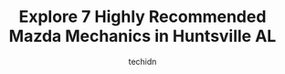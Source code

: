 ---
layout: ampstory
image: https://images.unsplash.com/photo-1533416784636-2b0ccfea6b97?ixlib=rb-4.0.3&ixid=MnwxMjA3fDB8MHxwaG90by1wYWdlfHx8fGVufDB8fHx8&auto=format&fit=crop&w=640&h=853&q=80
author: techidn
featured: false
description: Discover the 7 best Mazda Mechanic in Huntsville AL, USA and ensure your vehicle receives the highest quality of care. These trusted professionals are known for their skill, knowledge, and d
title: Explore 7 Highly Recommended Mazda Mechanics in Huntsville AL
cover:
   title: Explore 7 Highly Recommended Mazda Mechanics in Huntsville AL
   subtitle: Rickpate
   background: https://images.unsplash.com/photo-1533416784636-2b0ccfea6b97?ixlib=rb-4.0.3&ixid=MnwxMjA3fDB8MHxwaG90by1wYWdlfHx8fGVufDB8fHx8&auto=format&fit=crop&w=640&h=853&q=80

pages: 
 - layout: thirds
   top: <h1>#1 A & T Automotive Services</h1>
   bottom: "<p>I had my transmission replaced on my 2018 Ford Explorer this month December 2022. The following is what I look for in a mechanic - Honesty and integrity, professional comp</p>"
   background: https://www.knot35.com/toplist/wp-content/uploads/2023/06/best-mazda-mechanic-1-in-huntsville-al-1685832577.jpeg
   backgroundblur: true
 - layout: thirds
   top: <h1>#2 Shottenkirk Honda Service Center</h1>
   bottom: "<p>2200 Bob Wallace Ave SW, Huntsville, AL 35805, United States</p>"
   background: https://www.knot35.com/toplist/wp-content/uploads/2023/06/best-mazda-mechanic-2-in-huntsville-al-1685832578.jpeg
   cta:
      link: https://www.knot35.com/toplist/explore-7-highly-recommended-mazda-mechanics-in-huntsville-al/
      text: Explore 7 Highly Recommended Mazda Mechanics in Huntsville AL
 - layout: thirds
   top: <h1>#3 Pro Auto</h1>
   bottom: "<p>5078 Meridian St N, Huntsville, AL 35810, United States</p>"
   background: https://www.knot35.com/toplist/wp-content/uploads/2023/06/best-mazda-mechanic-3-in-huntsville-al-1685832578.jpeg
   cta:
      link: https://www.knot35.com/toplist/explore-7-highly-recommended-mazda-mechanics-in-huntsville-al/
      text: Explore 7 Highly Recommended Mazda Mechanics in Huntsville AL
 - layout: thirds
   top: <h1>#4 Harding Auto Repair</h1>
   bottom: "<p>145 Jim Harding Way, Huntsville, AL 35806, United States</p>"
   background: https://images.unsplash.com/photo-1615749413727-825b59a857b5?ixlib=rb-4.0.3&ixid=MnwxMjA3fDB8MHxwaG90by1wYWdlfHx8fGVufDB8fHx8&auto=format&fit=crop&w=640&h=853&q=80
   cta:
      link: https://www.knot35.com/toplist/explore-7-highly-recommended-mazda-mechanics-in-huntsville-al/
      text: Explore 7 Highly Recommended Mazda Mechanics in Huntsville AL
 - layout: thirds
   top: <h1>#5 Prestige Automotive</h1>
   bottom: "<p>2221 Memorial Pkwy SW, Huntsville, AL 35801, United States</p>"
   background: https://images.unsplash.com/photo-1552083974-186346191183?ixlib=rb-4.0.3&ixid=MnwxMjA3fDB8MHxwaG90by1wYWdlfHx8fGVufDB8fHx8&auto=format&fit=crop&w=640&h=853&q=80
   cta:
      link: https://www.knot35.com/toplist/explore-7-highly-recommended-mazda-mechanics-in-huntsville-al/
      text: Explore 7 Highly Recommended Mazda Mechanics in Huntsville AL
 - layout: thirds
   top: <h1>#6 DIEHL AUTOMOTIVE</h1>
   bottom: "<p>3300 6th Ave SW, Huntsville, AL 35805, United States</p>"
   background: https://images.unsplash.com/photo-1599422314077-f4dfdaa4cd09?ixlib=rb-4.0.3&ixid=MnwxMjA3fDB8MHxwaG90by1wYWdlfHx8fGVufDB8fHx8&auto=format&fit=crop&w=640&h=853&q=80
   cta:
      link: https://www.knot35.com/toplist/explore-7-highly-recommended-mazda-mechanics-in-huntsville-al/
      text: Explore 7 Highly Recommended Mazda Mechanics in Huntsville AL
 - layout: thirds
   top: <h1>#7 Eddie Posey Garage</h1>
   bottom: "<p>2494 Washington St NW, Huntsville, AL 35811, United States</p>"
   background: https://images.unsplash.com/photo-1591393223703-56fe1347ac62?ixlib=rb-4.0.3&ixid=MnwxMjA3fDB8MHxwaG90by1wYWdlfHx8fGVufDB8fHx8&auto=format&fit=crop&w=640&h=853&q=80
   cta:
      link: https://www.knot35.com/toplist/explore-7-highly-recommended-mazda-mechanics-in-huntsville-al/
      text: Explore 7 Highly Recommended Mazda Mechanics in Huntsville AL
 - layout: thirds
   middle: Continue reading...
   background: https://images.unsplash.com/photo-1462556791646-c201b8241a94?ixlib=rb-4.0.3&ixid=MnwxMjA3fDB8MHxwaG90by1wYWdlfHx8fGVufDB8fHx8&auto=format&fit=crop&w=640&h=853&q=80
   cta:
      link: https://www.knot35.com/toplist/explore-7-highly-recommended-mazda-mechanics-in-huntsville-al/
      text: Explore 7 Highly Recommended Mazda Mechanics in Huntsville AL
      
---